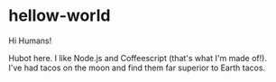 # hellow-world

Hi Humans!

Hubot here.  I like Node.js and Coffeescript (that's what I'm made of!).  
I've had tacos on the moon and find them far superior to Earth tacos.
